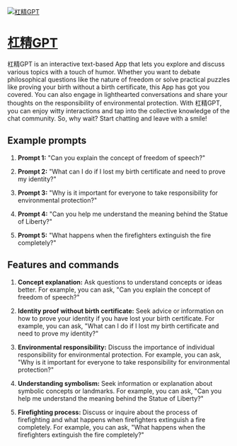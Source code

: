 [![杠精GPT](null)](https://chat.openai.com/g/g-AxO93tLnH-gang-jing-gpt)

# [杠精GPT](https://chat.openai.com/g/g-AxO93tLnH-gang-jing-gpt)

杠精GPT is an interactive text-based App that lets you explore and discuss various topics with a touch of humor. Whether you want to debate philosophical questions like the nature of freedom or solve practical puzzles like proving your birth without a birth certificate, this App has got you covered. You can also engage in lighthearted conversations and share your thoughts on the responsibility of environmental protection. With 杠精GPT, you can enjoy witty interactions and tap into the collective knowledge of the chat community. So, why wait? Start chatting and leave with a smile!

## Example prompts

1. **Prompt 1:** "Can you explain the concept of freedom of speech?"

2. **Prompt 2:** "What can I do if I lost my birth certificate and need to prove my identity?"

3. **Prompt 3:** "Why is it important for everyone to take responsibility for environmental protection?"

4. **Prompt 4:** "Can you help me understand the meaning behind the Statue of Liberty?"

5. **Prompt 5:** "What happens when the firefighters extinguish the fire completely?"

## Features and commands

1. **Concept explanation:** Ask questions to understand concepts or ideas better. For example, you can ask, "Can you explain the concept of freedom of speech?"

2. **Identity proof without birth certificate:** Seek advice or information on how to prove your identity if you have lost your birth certificate. For example, you can ask, "What can I do if I lost my birth certificate and need to prove my identity?"

3. **Environmental responsibility:** Discuss the importance of individual responsibility for environmental protection. For example, you can ask, "Why is it important for everyone to take responsibility for environmental protection?"

4. **Understanding symbolism:** Seek information or explanation about symbolic concepts or landmarks. For example, you can ask, "Can you help me understand the meaning behind the Statue of Liberty?"

5. **Firefighting process:** Discuss or inquire about the process of firefighting and what happens when firefighters extinguish a fire completely. For example, you can ask, "What happens when the firefighters extinguish the fire completely?"